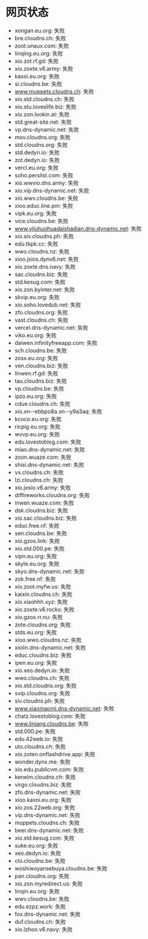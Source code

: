 # 网页状态
- xongan.eu.org: 失败
- bre.cloudns.ch: 失败
- zoot.unaux.com: 失败
- linqing.eu.org: 失败
- xio.zot.rf.gd: 失败
- xio.zoxte.v6.army: 失败
- kaxoi.eu.org: 失败
- si.cloudns.be: 失败
- www.muppets.cloudns.ch: 失败
- xio.std.cloudns.ch: 失败
- xio.stu.loveslife.biz: 失败
- xio.zon.lookin.at: 失败
- std.great-site.net: 失败
- vp.dns-dynamic.net: 失败
- mov.cloudns.org: 失败
- std.cloudns.org: 失败
- std.dedyn.io: 失败
- zot.dedyn.io: 失败
- vercl.eu.org: 失败
- soho.perslist.com: 失败
- xio.wwvio.dns.army: 失败
- xio.vip.dns-dynamic.net: 失败
- xio.wwv.cloudns.be: 失败
- xioo.educ.line.pm: 失败
- vipk.eu.org: 失败
- vice.cloudns.be: 失败
- www.yiluhuohuadaishadian.dns-dynamic.net: 失败
- xio.siv.cloudns.ph: 失败
- edu.tkpk.cc: 失败
- wwo.cloudns.nz: 失败
- xioo.jxios.dynv6.net: 失败
- xio.zoxte.dns.navy: 失败
- sac.cloudns.biz: 失败
- std.kesug.com: 失败
- xio.zon.byinter.net: 失败
- skvip.eu.org: 失败
- xio.soho.lovedub.net: 失败
- zfo.cloudns.org: 失败
- vast.cloudns.ch: 失败
- vercel.dns-dynamic.net: 失败
- viko.eu.org: 失败
- daiwen.infinityfreeapp.com: 失败
- sch.cloudns.be: 失败
- zosx.eu.org: 失败
- ven.cloudns.biz: 失败
- linwen.rf.gd: 失败
- tau.cloudns.biz: 失败
- vp.cloudns.be: 失败
- ipzo.eu.org: 失败
- cdue.cloudns.ch: 失败
- xio.xn--ebbpo8a.xn--y9a3aq: 失败
- kcoco.eu.org: 失败
- ricpig.eu.org: 失败
- wvvp.eu.org: 失败
- edu.lovestoblog.com: 失败
- miao.dns-dynamic.net: 失败
- zoon.wuaze.com: 失败
- shisi.dns-dynamic.net: 失败
- vx.cloudns.ch: 失败
- lzi.cloudns.ch: 失败
- xio.jxsio.v6.army: 失败
- diffireworks.cloudns.org: 失败
- inwen.wuaze.com: 失败
- dsk.cloudns.biz: 失败
- xio.sac.cloudns.biz: 失败
- educ.free.nf: 失败
- sen.cloudns.be: 失败
- xio.gzos.link: 失败
- xio.std.000.pe: 失败
- vipn.eu.org: 失败
- skyle.eu.org: 失败
- skyo.dns-dynamic.net: 失败
- zok.free.nf: 失败
- xio.zoot.myfw.us: 失败
- kaixin.cloudns.ch: 失败
- xio.xiaohhh.xyz: 失败
- xio.zoxte.v6.rocks: 失败
- xio.gzos.rr.nu: 失败
- zote.cloudns.org: 失败
- stds.eu.org: 失败
- xioo.wwo.cloudns.nz: 失败
- xiolin.dns-dynamic.net: 失败
- educ.cloudns.biz: 失败
- ipen.eu.org: 失败
- xio.xeo.dedyn.io: 失败
- wwo.cloudns.ch: 失败
- xio.std.cloudns.org: 失败
- svip.cloudns.org: 失败
- siv.cloudns.ph: 失败
- www.xiaomaomi.dns-dynamic.net: 失败
- chatz.lovestoblog.com: 失败
- www.liniang.cloudns.be: 失败
- std.000.pe: 失败
- edu.42web.io: 失败
- uto.cloudns.ch: 失败
- xio.zoten.onflashdrive.app: 失败
- wonder.dynx.me: 失败
- xio.edu.publicvm.com: 失败
- kenelm.cloudns.ch: 失败
- virgo.cloudns.biz: 失败
- zfo.dns-dynamic.net: 失败
- xioo.kaxoi.eu.org: 失败
- xio.zos.22web.org: 失败
- vip.dns-dynamic.net: 失败
- muppets.cloudns.ch: 失败
- beer.dns-dynamic.net: 失败
- xio.std.kesug.com: 失败
- suke.eu.org: 失败
- xeo.dedyn.io: 失败
- clo.cloudns.be: 失败
- woshiwoyansebuya.cloudns.be: 失败
- pan.cloudns.org: 失败
- xio.zon.myredirect.us: 失败
- linqin.eu.org: 失败
- wwv.cloudns.be: 失败
- edu.ezpz.work: 失败
- fox.dns-dynamic.net: 失败
- duf.cloudns.ch: 失败
- xio.lzhoo.v6.navy: 失败
